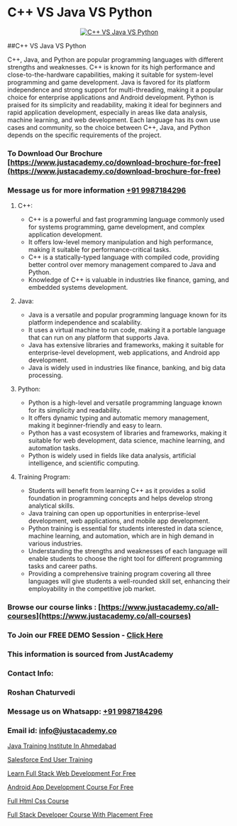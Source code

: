 # C++ VS Java VS Python

<p align="center">
  <a href="https://justacademy.co/course-detail/python-training">
    <img src="https://justacademy.co/storage2/course_image/1709713400_course_image.webp" alt="C++ VS Java VS Python">
  </a>
</p>
##C++ VS Java VS Python

C++, Java, and Python are popular programming languages with different strengths and weaknesses. C++ is known for its high performance and close-to-the-hardware capabilities, making it suitable for system-level programming and game development. Java is favored for its platform independence and strong support for multi-threading, making it a popular choice for enterprise applications and Android development. Python is praised for its simplicity and readability, making it ideal for beginners and rapid application development, especially in areas like data analysis, machine learning, and web development. Each language has its own use cases and community, so the choice between C++, Java, and Python depends on the specific requirements of the project.
### To Download Our Brochure [https://www.justacademy.co/download-brochure-for-free](https://www.justacademy.co/download-brochure-for-free)
### Message us for more information [+91 9987184296](https://api.whatsapp.com/send?phone=919987184296)
1) C++:
   - C++ is a powerful and fast programming language commonly used for systems programming, game development, and complex application development.
   - It offers low-level memory manipulation and high performance, making it suitable for performance-critical tasks.
   - C++ is a statically-typed language with compiled code, providing better control over memory management compared to Java and Python.
   - Knowledge of C++ is valuable in industries like finance, gaming, and embedded systems development.

2) Java:
   - Java is a versatile and popular programming language known for its platform independence and scalability.
   - It uses a virtual machine to run code, making it a portable language that can run on any platform that supports Java.
   - Java has extensive libraries and frameworks, making it suitable for enterprise-level development, web applications, and Android app development.
   - Java is widely used in industries like finance, banking, and big data processing.

3) Python:
   - Python is a high-level and versatile programming language known for its simplicity and readability.
   - It offers dynamic typing and automatic memory management, making it beginner-friendly and easy to learn.
   - Python has a vast ecosystem of libraries and frameworks, making it suitable for web development, data science, machine learning, and automation tasks.
   - Python is widely used in fields like data analysis, artificial intelligence, and scientific computing.

4) Training Program:
   - Students will benefit from learning C++ as it provides a solid foundation in programming concepts and helps develop strong analytical skills.
   - Java training can open up opportunities in enterprise-level development, web applications, and mobile app development.
   - Python training is essential for students interested in data science, machine learning, and automation, which are in high demand in various industries.
   - Understanding the strengths and weaknesses of each language will enable students to choose the right tool for different programming tasks and career paths.
   - Providing a comprehensive training program covering all three languages will give students a well-rounded skill set, enhancing their employability in the competitive job market.

### Browse our course links : [https://www.justacademy.co/all-courses](https://www.justacademy.co/all-courses) 
### To Join our FREE DEMO Session - [Click Here](https://www.justacademy.co/register-for-course-demo)


### This information is sourced from JustAcademy
### Contact Info:
### Roshan Chaturvedi
### Message us on Whatsapp: [+91 9987184296](https://api.whatsapp.com/send?phone=919987184296)
### Email id: [info@justacademy.co](mailto:info@justacademy.co)
                
[Java Training Institute In Ahmedabad](https://www.linkedin.com/pulse/java-training-institute-ahmedabad-justacademy-beangaluru-jnzue?trackingId=lp4FKmqNady0B%2BMXILy08w%3D%3D&lipi=urn%3Ali%3Apage%3Ad_flagship3_company_admin%3BV3sjVNqrQV6LT8YmMJxhFA%3D%3D)

[Salesforce End User Training](https://www.linkedin.com/pulse/salesforce-end-user-training-justacademy-delhi-t0khc?trackingId=UiJH78ys8F6UsrOKYVKJTA%3D%3D&lipi=urn%3Ali%3Apage%3Ad_flagship3_company_admin%3BhdjIu54YRU6uEj%2BNOpsrpA%3D%3D)

[Learn Full Stack Web Development For Free](https://medium.com/@AkashSingh2052/learn-full-stack-web-development-for-free-8eaaee41d738)

[Android App Development Course For Free](https://medium.com/@akanshapatil/android-app-development-course-for-free-e3c4168a7bb6)

[Full Html Css Course](https://justacademyin.github.io/justacademy/full-html-css-course)

[Full Stack Developer Course With Placement Free](https://justacademyin.github.io/justacademy/full-stack-developer-course-with-placement-free)

